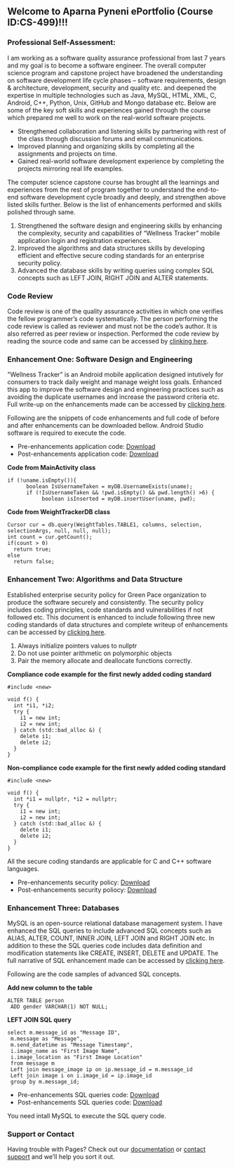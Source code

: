 ## Welcome to Aparna Pyneni ePortfolio (Course ID:CS-499)!!!

### Professional Self-Assessment:

I am working as a software quality assurance professional from last 7 years and my goal is to become a software engineer. The overall computer science program and capstone project have broadened the understanding on software development life cycle phases – software requirements, design & architecture, development, security and quality etc. and deepened the expertise in multiple technologies such as Java, MySQL, HTML, XML, C, Android, C++, Python, Unix, GitHub and Mongo database etc. Below are some of the key soft skills and experiences gained through the course which prepared me well to work on the real-world software projects. 
- Strengthened collaboration and listening skills by partnering with rest of the class through discussion forums and email communications. 
- Improved planning and organizing skills by completing all the assignments and projects on time.
- Gained real-world software development experience by completing the projects mirroring real life examples. 

The computer science capstone course has brought all the learnings and experiences from the rest of program together to understand the end-to-end software development cycle broadly and deeply, and strengthen above listed skills further.  Below is the list of enhancements performed and skills polished through same.
1. Strengthened the software design and engineering skills by enhancing the complexity, security and capabilities of “Wellness Tracker” mobile application login and registration experiences.
2. Improved the algorithms and data structures skills by developing efficient and effective secure coding standards for an enterprise security policy.
3. Advanced the database skills by writing queries using complex SQL concepts such as LEFT JOIN, RIGHT JOIN and ALTER statements. 


### Code Review
Code review is one of the quality assurance activities in which one verifies the fellow programmer’s code systematically. The person performing the code review is called as reviewer and must not be the code’s author. It is also referred as peer review or inspection. Performed the code review by reading the source code and same can be accessed by [clinking here](https://drive.google.com/file/d/1mIsoqiwTEVkUQecCC-kZwE3un40CNizz/view?usp=sharing).

### Enhancement One: Software Design and Engineering
"Wellness Tracker" is an Android mobile application designed intutively for consumers to track daily weight and manage weight loss goals. Enhanced this app to improve the software design and engineering practices such as avoiding the duplicate usernames and increase the password criteria etc. Full write-up on the enhancements made can be accessed by [clicking here](https://github.com/apyneni1/eportfolio/blob/ad244e6d344d9ccd89ac993f19cf66e4af17e60a/3.2%20Milestone%20Two%20Narrative.pdf).

Following are the snippets of code enhancements and full code of before and after enhancements can be downloaded bellow. Android Studio software is required to execute the code.
- Pre-enhancements application code: [Download](https://github.com/apyneni1/eportfolio/blob/1f2b77cf1755eb4a038a75ef39bd2b577c5a637a/AparnaPyneni_WeightTracker.zip)
- Post-enhancements application code: [Download](https://github.com/apyneni1/eportfolio/blob/a757987cff2220bbb76ae319aa0331540909a3ec/MyApplication.zip) 

**Code from MainActivity class**
```
if (!uname.isEmpty()){
      boolean IsUsernameTaken = myDB.UsernameExists(uname);
      if (!IsUsernameTaken && !pwd.isEmpty() && pwd.length() >6) {
           boolean isInserted = myDB.insertUser(uname, pwd);
```
**Code from WeightTrackerDB class**
```
Cursor cur = db.query(WeightTables.TABLE1, columns, selection, selectionArgs, null, null, null);
int count = cur.getCount();
if(count > 0)
  return true;
else
  return false;
```
### Enhancement Two: Algorithms and Data Structure
Established enterprise security policy for Green Pace organization to produce the software securely and consistently. The security policy includes coding principles, code standards and vulnerabilities if not followed etc. This document is enhanced to include following three new coding standards of data structures and complete writeup of enhancements can be accessed by [clicking here](https://github.com/apyneni1/eportfolio/blob/7032ae9b470646b485a71bc900e549741eade7ef/4.2%20Narrative.pdf).

1. Always initialize pointers values to nullptr
2. Do not use pointer arithmetic on polymorphic objects
3. Pair the memory allocate and deallocate functions correctly.

**Compliance code example for the first newly added coding standard**
```
#include <new>
  
void f() {
  int *i1, *i2;
  try {
    i1 = new int;
    i2 = new int;
  } catch (std::bad_alloc &) {
    delete i1;
    delete i2;
  }
}
```
**Non-compliance code example for the first newly added coding standard**
```
#include <new>
  
void f() {
  int *i1 = nullptr, *i2 = nullptr;
  try {
    i1 = new int;
    i2 = new int;
  } catch (std::bad_alloc &) {
    delete i1;
    delete i2;
  }
}
```
All the secure coding standards are applicable for C and C++ software languages.
- Pre-enhancements security policy: [Download](https://github.com/apyneni1/eportfolio/blob/1f2b77cf1755eb4a038a75ef39bd2b577c5a637a/Security%20Policy_Pre_Enhancment.pdf)
- Post-enhancements security poliocy: [Download](https://github.com/apyneni1/eportfolio/blob/02150486618eddd57347301e61b3e324a867cbdd/4.2%20Security%20Policy.pdf) 

### Enhancement Three: Databases 
MySQL is an open-source relational database management system. I have enhanced the SQL queries to include advanced SQL concepts such as ALIAS, ALTER, COUNT, INNER JOIN, LEFT JOIN and RIGHT JOIN etc. In addition to these the SQL queries code includes data definition and modification statements like CREATE, INSERT, DELETE and UPDATE. The full narrative of SQL enhancement made can be accessed by [clicking here](https://github.com/apyneni1/eportfolio/blob/ad244e6d344d9ccd89ac993f19cf66e4af17e60a/5.2%20Narrative.pdf).

Following are the code samples of advanced SQL concepts. 

**Add new column to the table**
```
ALTER TABLE person 
 ADD gender VARCHAR(1) NOT NULL;
```
**LEFT JOIN SQL query**
```
select m.message_id as "Message ID",   
 m.message as "Message",
 m.send_datetime as "Message Timestamp",
 i.image_name as "First Image Name",
 i.image_location as "First Image Location"
 from message m
 Left join message_image ip on ip.message_id = m.message_id
 Left join image i on i.image_id = ip.image_id
 group by m.message_id;
```
- Pre-enhancements SQL queries code: [Download](https://github.com/apyneni1/eportfolio/blob/1f2b77cf1755eb4a038a75ef39bd2b577c5a637a/SQL%20queries_Pre_Enhancement.txt)
- Post-enhancements SQL queries code: [Download](https://github.com/apyneni1/eportfolio/blob/c70ee92988776833762da71fe52d827f55c3b973/queries.txt)

You need intall MySQL to execute the SQL query code.

### Support or Contact

Having trouble with Pages? Check out our [documentation](https://docs.github.com/categories/github-pages-basics/) or [contact support](https://support.github.com/contact) and we’ll help you sort it out.
